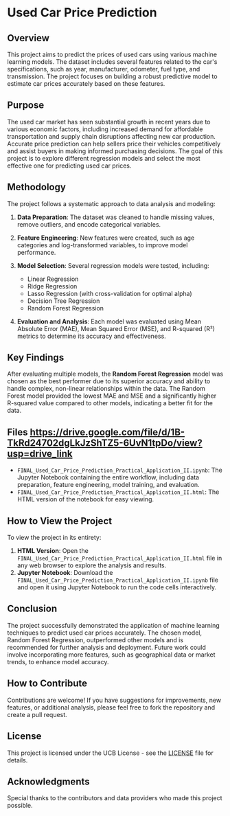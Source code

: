 # Used Car Price Prediction

## Overview

This project aims to predict the prices of used cars using various machine learning models. The dataset includes several features related to the car's specifications, such as year, manufacturer, odometer, fuel type, and transmission. The project focuses on building a robust predictive model to estimate car prices accurately based on these features.

## Purpose

The used car market has seen substantial growth in recent years due to various economic factors, including increased demand for affordable transportation and supply chain disruptions affecting new car production. Accurate price prediction can help sellers price their vehicles competitively and assist buyers in making informed purchasing decisions. The goal of this project is to explore different regression models and select the most effective one for predicting used car prices.

## Methodology

The project follows a systematic approach to data analysis and modeling:

1. **Data Preparation**: The dataset was cleaned to handle missing values, remove outliers, and encode categorical variables.
2. **Feature Engineering**: New features were created, such as age categories and log-transformed variables, to improve model performance.
3. **Model Selection**: Several regression models were tested, including:
   - Linear Regression
   - Ridge Regression
   - Lasso Regression (with cross-validation for optimal alpha)
   - Decision Tree Regression
   - Random Forest Regression

4. **Evaluation and Analysis**: Each model was evaluated using Mean Absolute Error (MAE), Mean Squared Error (MSE), and R-squared (R²) metrics to determine its accuracy and effectiveness.

## Key Findings

After evaluating multiple models, the **Random Forest Regression** model was chosen as the best performer due to its superior accuracy and ability to handle complex, non-linear relationships within the data. The Random Forest model provided the lowest MAE and MSE and a significantly higher R-squared value compared to other models, indicating a better fit for the data.

## Files   https://drive.google.com/file/d/1B-TkRd24702dgLkJzShTZ5-6UvN1tpDo/view?usp=drive_link


- `FINAL_Used_Car_Price_Prediction_Practical_Application_II.ipynb`: The Jupyter Notebook containing the entire workflow, including data preparation, feature engineering, model training, and evaluation.
- `FINAL_Used_Car_Price_Prediction_Practical_Application_II.html`: The HTML version of the notebook for easy viewing.

## How to View the Project

To view the project in its entirety:

1. **HTML Version**: Open the `FINAL_Used_Car_Price_Prediction_Practical_Application_II.html` file in any web browser to explore the analysis and results.
2. **Jupyter Notebook**: Download the `FINAL_Used_Car_Price_Prediction_Practical_Application_II.ipynb` file and open it using Jupyter Notebook to run the code cells interactively.

## Conclusion

The project successfully demonstrated the application of machine learning techniques to predict used car prices accurately. The chosen model, Random Forest Regression, outperformed other models and is recommended for further analysis and deployment. Future work could involve incorporating more features, such as geographical data or market trends, to enhance model accuracy.

## How to Contribute

Contributions are welcome! If you have suggestions for improvements, new features, or additional analysis, please feel free to fork the repository and create a pull request.

## License

This project is licensed under the UCB License - see the [LICENSE](LICENSE) file for details.

## Acknowledgments

Special thanks to the contributors and data providers who made this project possible.

